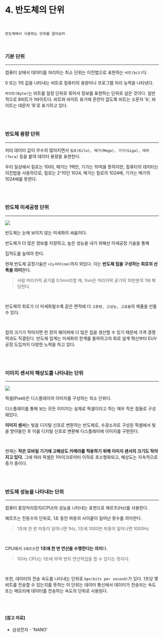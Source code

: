 # 4. 반도체의 단위

<br>

```
반도체에서 사용하는 단위를 알아보자
```

<br>

### 기본 단위

---

컴퓨터 상에서 데이터를 처리하는 최소 단위는 이진법으로 표현하는 `비트(bit)`다.

0 또는 1의 값을 나타내는 비트로 컴퓨터의 용량이나 프로그램 처리 능력을 나타낸다.

`바이트(Byte)`는 비트를 일정 단위로 묶어서 정보를 표현하는 단위로 삼은 것이다. 일반적으로 8비트가 1바이트다. 비트와 바이트 표기에 혼란이 없도록 비트는 소문자 'b', 바이트는 대문자 'B'로 표기하고 있다.

<br>

<br>

### 반도체 용량 단위

---

처리 데이터 값이 무수히 많아지면서 `킬로(Kilo), 메가(Mega), 기가(Giga), 테라(Tera)` 등을 붙여 데이터 용량을 표현한다.

우리 일상에서 킬로는 1000, 메가는 1백만, 기가는 10억을 뜻하지만, 컴퓨터의 데이터는 이진법을 사용하므로, 킬로는 2^10인 1024, 메가는 킬로의 1024배, 기가는 메가의 1024배를 뜻한다.

<br>

<br>

### 반도체 미세공정 단위

---

<img src="https://t1.daumcdn.net/cfile/tistory/99350F4B5E6F2DD61B">

<br>

반도체는 눈에 보이지 않는 미세화의 싸움이다.

반도체가 더 많은 정보를 저장하고, 높은 성능을 내기 위해선 미세공정 기술을 통해 

집적도를 높여야 한다.

현재 반도체 공정기술은 `나노미터(nm)`까지 와있다. 이는 **반도체 칩을 구성하는 회로의 선폭을 의미**한다.

> 사람 머리카락 굵기를 0.1mm라할 때, 1nm은 머리카락 굵기의 10만분의 1에 해당한다.

<br>

반도체의 회로가 더 미세화될수록 같은 면적에 더 `고용량, 고성능, 고효율`의 제품을 만들 수 있다.

<br>

칩의 크기가 작아지면 한 장의 웨이퍼에 더 많은 칩을 생산할 수 있기 때문에 가격 경쟁력과도 직결된다. 반도체 업계는 미세화의 한계를 돌파하고자 회로 설계 혁신부터 EUV 공정 도입까지 다양한 노력을 하고 있다.

<br>

<br>

### 이미지 센서의 해상도를 나타내는 단위

---

<img src="https://mblogthumb-phinf.pstatic.net/20121230_189/phominator_1356795840464vp270_JPEG/ppi.jpg?type=w2">

픽셀(Pixel)은 디스플레이의 이미지를 구성하는 최소 단위다.

디스플레이를 통해 보는 모든 이미지는 실제로 픽셀이라고 하는 매우 작은 점들로 구성돼있다.

**이미지 센서**는 빛을 디지털 신호로 변환하는 반도체로, 수광소자로 구성된 픽셀에서 빛을 받아들인 후 이를 디지털 신호로 변환해 디스플레이에 이미지를 구현한다.

<br>

현재는 **작은 모바일 기기에 고해상도 카메라를 적용하기 위해 이미지 센서의 크기도 작아지고 있다.** 그에 따라 픽셀은 1마이크로미터 이하로 초소형화되고, 해상도는 지속적으로 증가 중이다.

<br>

<br>

### 반도체 성능을 나타내는 단위

---

컴퓨터 중앙처리장치(CPU)의 성능을 나타내는 표현으로 헤르츠(Hz)를 사용한다.

헤르츠는 진동수의 단위로, 1초 동안 파동의 사이클이 일어난 횟수를 의미한다.

> 1초에 한 번 파동이 일어나면 1Hz, 1초에 1000번 파동이 일어나면 1000Hz

<br>

CPU에서 `1헤르츠`란 **1초에 한 번 연산을 수행한다는 의미**다.

> 1GHz CPU는 1초에 10억 번의 연산작업을 할 수 있다는 뜻이다.

<br>

또한, 데이터의 전송 속도를 나타내는 단위로 `bps(bits per second)`가 있다. 1초당 몇 비트를 전송할 수 있는지를 뜻하는 이 단위는 데이터 통신에서 데이터가 전송되는 속도 또는 메모리에 데이터를 전송하는 속도의 단위로 사용된다.

<br>

<br>

#### [참고 자료]

- 삼성전자 - 'NANO'